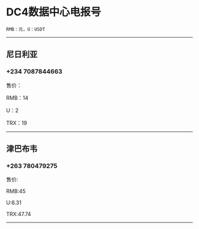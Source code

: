 # DC4数据中心电报号
    RMB：元，U：USDT

----------------------

## 尼日利亚

### +234 7087844663

售价：

RMB：14

U：2

TRX：19

----------------------

## 津巴布韦

### +263 780479275

售价:

RMB:45

U:6.31

TRX:47.74

----------------------